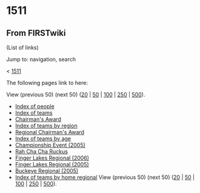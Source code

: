 # 1511

## From FIRSTwiki

(List of links)

Jump to: navigation, search

< [1511](/index.php?title=1511&redirect=no "1511")

The following pages link to here:

View (previous 50) (next 50) ([20](/index.php?title=Special:Whatlinkshere/1511&limit=20&from=0 "Special:Whatlinkshere/1511") | [50](/index.php?title=Special:Whatlinkshere/1511&limit=50&from=0 "Special:Whatlinkshere/1511") | [100](/index.php?title=Special:Whatlinkshere/1511&limit=100&from=0 "Special:Whatlinkshere/1511") | [250](/index.php?title=Special:Whatlinkshere/1511&limit=250&from=0 "Special:Whatlinkshere/1511") | [500](/index.php?title=Special:Whatlinkshere/1511&limit=500&from=0 "Special:Whatlinkshere/1511")).

- [Index of people](Index_of_people "Index of people")
- [Index of teams](Index_of_teams "Index of teams")
- [Chairman's Award](Chairman%27s_Award "Chairman's Award")
- [Index of teams by region](Index_of_teams_by_region "Index of teams by region")
- [Regional Chairman's Award](Regional_Chairman%27s_Award "Regional Chairman's Award")
- [Index of teams by age](Index_of_teams_by_age "Index of teams by age")
- [Championship Event (2005)](Championship_Event_%282005%29 "Championship Event \(2005\)")
- [Rah Cha Cha Ruckus](Rah_Cha_Cha_Ruckus "Rah Cha Cha Ruckus")
- [Finger Lakes Regional (2006)](Finger_Lakes_Regional_%282006%29 "Finger Lakes Regional \(2006\)")
- [Finger Lakes Regional (2005)](Finger_Lakes_Regional_%282005%29 "Finger Lakes Regional \(2005\)")
- [Buckeye Regional (2005)](Buckeye_Regional_%282005%29 "Buckeye Regional \(2005\)")
- [Index of teams by home regional](Index_of_teams_by_home_regional "Index of teams by home regional") View (previous 50) (next 50) ([20](/index.php?title=Special:Whatlinkshere/1511&limit=20&from=0 "Special:Whatlinkshere/1511") | [50](/index.php?title=Special:Whatlinkshere/1511&limit=50&from=0 "Special:Whatlinkshere/1511") | [100](/index.php?title=Special:Whatlinkshere/1511&limit=100&from=0 "Special:Whatlinkshere/1511") | [250](/index.php?title=Special:Whatlinkshere/1511&limit=250&from=0 "Special:Whatlinkshere/1511") | [500](/index.php?title=Special:Whatlinkshere/1511&limit=500&from=0 "Special:Whatlinkshere/1511")).
